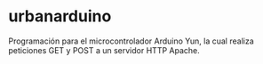 # urbanarduino
Programación para el microcontrolador Arduino Yun, la cual realiza peticiones GET y POST a un servidor HTTP Apache.
